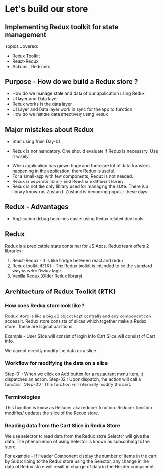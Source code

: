 # Let's build our store

## Implementing Redux toolkit for state management

Topics Covered:
- Redux Toolkit
- React-Redux
- Actions , Reducers

## Purpose - How do we build a Redux store ?

* How do we manage state and data of our application using Redux
* UI layer and Data layer 
* Redux works in the data layer
* UI Layer and Data layer work in sync for the app to function
* How do we handle data effectively using Redux 

## Major mistakes about Redux 

* Start using from Day-01. 
 - Redux is not mandatory. One should evaluate if Redux is necessary. Use it wisely.
* When application has grown huge and there are lot of data transfers happening in the application, there Redux is useful. 
* For a small-app with few components, Redux is not needed. 
* Redux is seperate library and React is a different library 
* Redux is not the only library used for managing the state. There is a library known as Zustand. 
  Zustand is becoming popular these days.

## Redux - Advantages

* Application debug becomes easier using Redux related dev tools

## Redux

Redux is a predicatble state container for JS Apps.
Redux team offers 2 libraries : 
1. React-Redux - It is like bridge between react and redux
2. Redux toolkit (RTK) - The Redux toolkit is intended to be the standard way to write Redux logic.
3. Vanilla Redux (Older Redux library)

## Architecture of Redux Toolkit (RTK)

### How does Redux store look like ?
Redux store is like a big JS object kept centrally and any component can access it.
Redux store consists of slices which together make a Redux store. These are logical partitions.

Example - 
User Slice will consist of login info
Cart Slice will consist of Cart info.

We cannot directly modify the data on a slice.

### Workflow for modifying the data on a slice

Step-01 : When we click on Add button for a restaurant menu item, it dispatches an action.
Step-02 : Upon dispatch, the action will call  a function. 
Step-03 : This function will internally modify the cart. 

### Terminologies 

This function is know as Reducer aka reducer function.
Reducer function modifies/ updates the slice of the Redux store. 

### Reading data from the Cart Slice in Redux Store

We use selector to read data from the Redux store
Selector will give the data.
The phenomenon of using Selector is known as subscribing to the store. 

For example - If Header Component display the number of items in the cart by Subscribing to the Redux store
using the Selector, any change in the data of Redux store will result in change of data in the Header component. 










